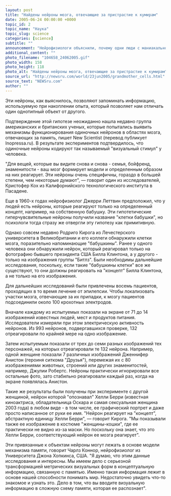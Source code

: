 ```yaml
---
layout: post
title: "Найдены нейроны мозга, отвечающие за пристрастие к кумирам"
date: 2005-06-24 00:00:00 +0000
topic_id: 2
topic_name: "Наука"
topic_slug: science
categories: [science]
subtitle: ""
announcement: "Нейрофизиологи объяснили, почему одни люди с маниакальной настойчивостью пересматривают ситком \"Друзья\", а другие подобные чувства испытывают лишь при виде своей машины или бабушки. Все дело в одиночных нейронах головного мозга, которые управляют человеческим восприятием."
additional_content: ""
photo_filename: "104658_24062005.gif"
photo_width: 158
photo_height: 118
photo_alt: "Найдены нейроны мозга, отвечающие за пристрастие к кумирам"
source_url: "http://newsru.com/world/23jun2005/grandmother_cells.html"
source_text: "NEWSru.com"
author: ""
---
```

Эти нейроны, как выяснилось, позволяют запоминать информацию, используемую при накоплении опыта, который позволяет нам отличать один однотипный объект от другого.

Подтверждение этой гипотезе неожиданно нашла недавно группа американских и британских ученых, которые попытались выявить механизмы функционирования одиночных нейронов в областях мозга, отвечающих за память, пишет New Scientist (перевод публикует Inopressa.ru). В результате экспериментов подтвердилось, что одиночные нейроны кодируют так называемый "визуальный стимул" у человека.

"Для вещей, которые вы видите снова и снова - семья, бойфренд, знаменитости - ваш мозг формирует модели и определенным образом на них реагирует. Эти нейроны очень специфичны, гораздо в большей степени, чем некоторые думают", &mdash; говорит один из исследователей, Кристофер Кох из Калифорнийского технологического института в Пасадене.

Еще в 1960-х годах нейрофизиолог Джерри Леттвин предположил, что у людей есть нейроны, которые реагируют только на определенный концепт, например, на собственную бабушку. Эти гипотетические гиперчувсвительные нейроны получили название "клетки бабушки", но психологи тогда стразу же отвергли эту гипотезу как примитивную.

Однако совсем недавно Родриго Кирога из Лечестерского университета в Великобритании и его коллеги обнаружили клетки мозга, поразительно напоминающие "бабушкины". Ранее у одного человека они обнаружили нейрон, который реагировал только на фотографию бывшего президента США Билла Клинтона, а у другого - только на изображения группы "Битлз". Были необходимы дальнейшие исследования, поскольку, если такие "бабушкины клетки" все же существуют, то они должны реагировать на "концепт" Билла Клинтона, а не только на его изображения.

Для дальнейших исследований были привлечены восемь пациентов, проходящих в то время лечение от эпилепсии. Чтобы локализовать участки мозга, отвечающие за их припадки, к мозгу пациентов подсоединили около 100 крохотных электродов.

Вначале каждому из испытуемых показали на экране от 71 до 14 изображений известных людей, мест и продуктов питания. Исследователи измеряли при этом электрическую активность нейронов. Из 993 нейронов, подвергавшихся проверке, 132 отреагировали по крайней мере на одно изображение.

Затем испытуемым показали от трех до семи разных изображений тех персонажей, на которых отреагировали те 132 нейрона. Например, одной женщине показали 7 различных изображений Дженнифер Анистон (героиня ситкома "Друзья"), перемежая их с 80 изображениями животных, строений или других знаменитостей, например, Джулии Робертс. Нейроны практически игнорировали все остальные фото, зато стабильно реагировали каждый раз, когда на экране появлялась Анистон.

Такие же результаты были получены при эксперименте с другой женщиной, нейрон которой "опознавал" Хелли Берри (известная киноактриса, обладательница Оскара и самая сексуальная женщина 2003 года) в любом виде - в том числе, ее графический портрет и даже просто написанное от руки ее имя. "Нейрон реагирует на "концепт", абстрактную единицу Хелли Берри", &mdash; говорит Кирога. "Мы показывали также ее изображение в костюме "женщины-кошки", где ее практически не видно из-за маски. Но поскольку она знает, что это Хелли Берри, соответствующий нейрон ее мозга реагирует".

Эти привязанные к объектам нейроны могут лежать в основе модели механизма памяти, говорит Чарлз Коннор, нейрофизиолог из Университета Джона Хопкинса, США. "Я думаю, что этим данные исследования и интересны. Мы имеем дело с серьезной трансформацией метрических визуальных форм в концептуальную информацию, связанную с памятью. Именно такая информация лежит в основе нашей способности понимать мир. Недостаточно увидеть что-то знакомое и узнать это. Дело в том, что вы вводите визуальную информацию в сложную схему памяти, которая ее распознает".
